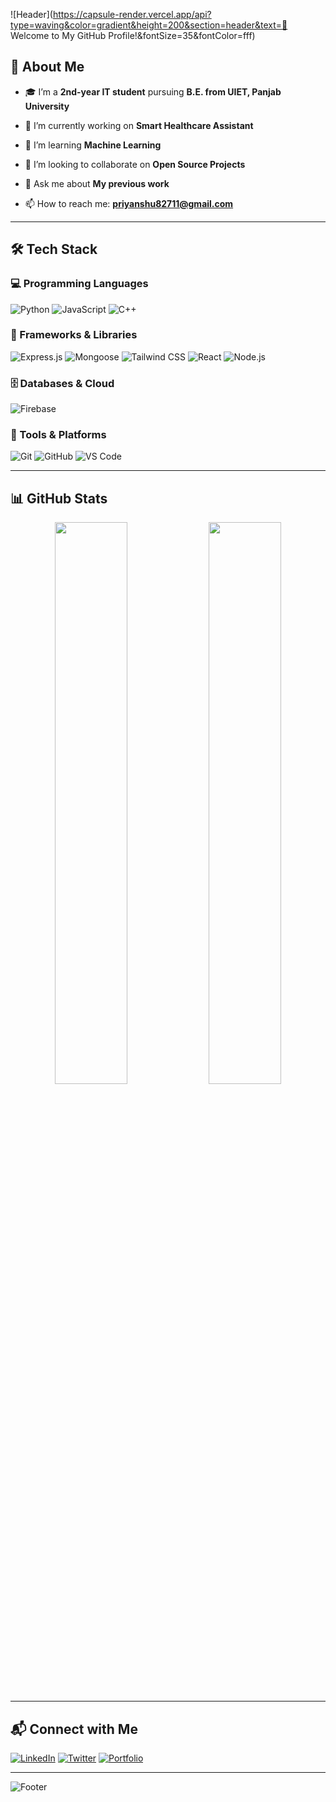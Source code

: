 ![Header](https://capsule-render.vercel.app/api?type=waving&color=gradient&height=200&section=header&text=🚀 Welcome to My GitHub Profile!&fontSize=35&fontColor=fff)

## 🚀 About Me



- 🎓 I’m a **2nd-year IT student** pursuing **B.E. from UIET, Panjab University**

- 🔭 I’m currently working on **Smart Healthcare Assistant**
- 🌱 I’m learning **Machine Learning**
- 👯 I’m looking to collaborate on **Open Source Projects**
- 💬 Ask me about **My previous work**
- 📫 How to reach me: **priyanshu82711@gmail.com**

---

## 🛠️ Tech Stack

### 💻 Programming Languages
![Python](https://img.shields.io/badge/Python-3776AB?style=for-the-badge&logo=python&logoColor=white)
![JavaScript](https://img.shields.io/badge/JavaScript-F7DF1E?style=for-the-badge&logo=javascript&logoColor=black)
![C++](https://img.shields.io/badge/C++-00599C?style=for-the-badge&logo=c%2B%2B&logoColor=white)

### 🧩 Frameworks & Libraries
![Express.js](https://img.shields.io/badge/Express.js-000000?style=for-the-badge&logo=express&logoColor=white)
![Mongoose](https://img.shields.io/badge/Mongoose-880000?style=for-the-badge&logo=mongoose&logoColor=white)
![Tailwind CSS](https://img.shields.io/badge/Tailwind_CSS-38B2AC?style=for-the-badge&logo=tailwind-css&logoColor=white)
![React](https://img.shields.io/badge/React-61DAFB?style=for-the-badge&logo=react&logoColor=black)
![Node.js](https://img.shields.io/badge/Node.js-339933?style=for-the-badge&logo=node.js&logoColor=white)

### 🗄️ Databases & Cloud
![Firebase](https://img.shields.io/badge/Firebase-FFCA28?style=for-the-badge&logo=firebase&logoColor=black)

### 🔧 Tools & Platforms
![Git](https://img.shields.io/badge/Git-F05032?style=for-the-badge&logo=git&logoColor=white)
![GitHub](https://img.shields.io/badge/GitHub-181717?style=for-the-badge&logo=github&logoColor=white)
![VS Code](https://img.shields.io/badge/VS%20Code-007ACC?style=for-the-badge&logo=visual-studio-code&logoColor=white)

---

## 📊 GitHub Stats

<p align="center">
  <img width="48%" src="https://github-readme-stats.vercel.app/api?username=Priyanshu82711&show_icons=true&theme=radical" />
  <img width="48%" src="https://github-readme-streak-stats.herokuapp.com/?user=Priyanshu82711&theme=radical" />
</p>

---

## 📬 Connect with Me

[![LinkedIn](https://img.shields.io/badge/LinkedIn-0077B5?style=for-the-badge&logo=linkedin&logoColor=white)](https://www.linkedin.com/in/conquest-X1)
[![Twitter](https://img.shields.io/badge/Twitter-1DA1F2?style=for-the-badge&logo=twitter&logoColor=white)](https://x.com/Priyans_exe)
[![Portfolio](https://img.shields.io/badge/Portfolio-FF5722?style=for-the-badge&logo=google-chrome&logoColor=white)](#)

---

![Footer](https://capsule-render.vercel.app/api?type=waving&color=gradient&height=150&section=footer)
